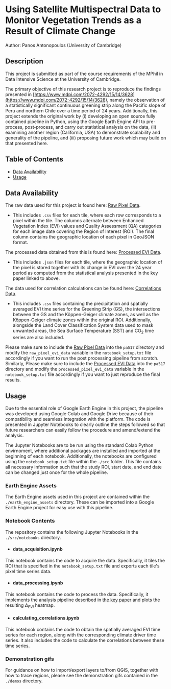 
# Using Satellite Multispectral Data to Monitor Vegetation Trends as a Result of Climate Change

Author: Panos Antonopoulos (University of Cambridge)

## Description

This project is submitted as part of the course requirements of the MPhil in Data Intensive Science at the University of Cambridge. 

The primary objective of this research project is to reproduce the findings presented in [https://www.mdpi.com/2072-4292/15/14/3628](https://www.mdpi.com/2072-4292/15/14/3628), namely the observation of a statistically significant continuous greening strip along the Pacific slope of Peru and northern Chile over a time period of 24 years. Additionally, this project extends the original work by (i) developing an open source fully contained pipeline in Python, using the Google Earth Engine API to pre-process, post-process, and carry out statistical analysis on the data, (ii) examining another region (California, USA) to demonstrate scalability and generality of the pipeline, and (iii) proposing future work which may build on that presented here.


## Table of Contents
- [Data Availability](#data-availability)
- [Usage](#usage)

## Data Availability

The raw data used for this project is found here: 
[Raw Pixel Data](https://drive.google.com/drive/folders/1L7Zzio2DFTQEQrPdJe5F_KVH2erBIgnu?usp=share_link). 

- This includes `.csv` files for each tile, where each row corresponds to a pixel within the tile. The columns alternate between Enhanced Vegetation Index (EVI) values and Quality Assessment (QA) categories for each image date covering the Region of Interest (ROI). The final column contains the geographic location of each pixel in GeoJSON format.

The processed data obtained from this is found here: 
[Processed EVI Data](https://drive.google.com/drive/folders/1TLv86JKJ2GnFhgdbdUxCk9qyMyefkq5U?usp=share_link). 

- This includes `.json` files for each tile, where the geographic location of the pixel is stored together with its change in EVI over the 24 year period as computed from the statistical analysis presented in the key paper linked to above.

The data used for correlation calculations can be found here: [Correlations Data](https://drive.google.com/drive/folders/1zb0g7kIrjP7cZxK22nt2B4e-aa4hXDJi?usp=share_link). 

- This includes `.csv` files containing the precipitation and spatially averaged EVI time series for the Greening Strip (GS), the intersections between the GS and the Köppen-Geiger climate zones, as well as the Köppen-Geiger climate zones within the original ROI. Additionally, alongside the Land Cover
Classification System data used to mask unwanted areas, the Sea Surface Temperature (SST) and CO$_{2}$ time series are also included. 

Please make sure to include the [Raw Pixel Data](https://drive.google.com/drive/folders/1L7Zzio2DFTQEQrPdJe5F_KVH2erBIgnu?usp=share_link) into the `pa517` directory and modify the `raw_pixel_evi_data` variable in the `notebook_setup.txt` file accordingly if you want to run the post processing pipeline from scratch. 
Similarly, Please make sure to include the [Processed EVI Data](https://drive.google.com/drive/folders/1TLv86JKJ2GnFhgdbdUxCk9qyMyefkq5U?usp=share_link) into the `pa517` directory and modify the `processed_pixel_evi_data` variable in the `notebook_setup.txt` file accordingly if you want to just reproduce the final results. 

## Usage

Due to the essential role of Google Earth Engine in this project, the pipeline was developed using Google Colab and Google Drive because of their compatibility and seamless integration with the platform. The code is presented in Jupyter Notebooks to clearly outline the steps followed so that future researchers can easily follow the procedure and amend/extend the analysis. 

The Jupyter Notebooks are to be run using the standard Colab Python envirnoment, where additional packages are installed and imported at the beginning of each notebook. Additionally, the notebooks are configured using the `notebook_setup.txt` file within the `./src` folder. This file contains all necessary information such that the study ROI, start date, and end date can be changed just once for the whole pipeline.

### Earth Engine Assets

The Earth Engine assets used in this project are contained within the `./earth_engine_assets` directory. These can be imported into a Google Earth Engine project for easy use with this pipeline. 


### Notebook Contents

The repository contains the following Jupyter Notebooks in the `./src/notebooks` directory.

- #### data_acquisition.ipynb

This notebook contains the code to acquire the data. Specifically, it tiles the ROI that is specified in the `notebook_setup.txt` file and exports each tile's pixel time series data.

- #### data_processing.ipynb

This notebook contains the code to process the data. Specifically, it implements the analysis pipeline described in [the key paper](https://www.mdpi.com/2072-4292/15/14/3628) and plots the resulting $\Delta _{EVI}$ heatmap.

- #### calculating_correlations.ipynb

This notebook contains the code to obtain the spatially averaged EVI time series for each region, along with the corresponding climate driver time series. It also includes the code to calculate the correlations between these time series.

### Demonstration gifs

For guidance on how to import/export layers to/from QGIS, together with how to trace regions, please see the demonstration gifs contained in the `./demos` directory.
